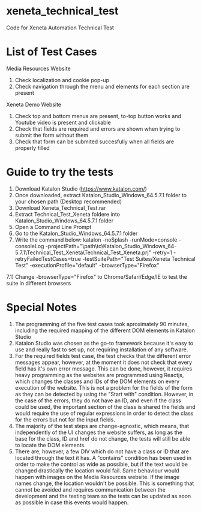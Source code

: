 # xeneta_technical_test
Code for Xeneta Automation Technical Test

# List of Test Cases
Media Resources Website
1) Check localization and cookie pop-up
2) Check navigation through the menu and elements for each section are present

Xeneta Demo Website
1) Check top and bottom menus are present, to-top button works and Youtube video is present and clickable
2) Check that fields are required and errors are shown when trying to submit the form without them
3) Check that form can be submited succesfully when all fields are properly filled

# Guide to try the tests
1) Download Katalon Studio (https://www.katalon.com/)
2) Once downloaded, extract Katalon_Studio_Windows_64.5.7.1 folder to your chosen path (Desktop recommended)
3) Download Xeneta_Technical_Test.rar
4) Extract Technical_Test_Xeneta foldere into Katalon_Studio_Windows_64.5.7.1 folder
5) Open a Command Line Prompt
6) Go to the Katalon_Studio_Windows_64.5.7.1 folder
7) Write the command below:
katalon -noSplash  -runMode=console -consoleLog -projectPath="\path\to\Katalon_Studio_Windows_64-5.7.1\Technical_Test_Xeneta\Technical_Test_Xeneta.prj" -retry=1 -retryFailedTestCases=true -testSuitePath="Test Suites/Xeneta Technical Test" -executionProfile="default" -browserType="Firefox"

7.1) Change -browserType="Firefox" to Chrome/Safari/Edge/IE to test the suite in different browsers


# Special Notes
1) The programming of the five test cases took aproximately 90 minutes, including the required mapping of the different DOM elements in Katalon Studio
2) Katalon Studio was chosen as the go-to framework because it's easy to use and really fast to set up, not requiring installation of any software.
3) For the required fields test case, the test checks that the different error messages appear, however, at the moment it does not check that every field has it's own error message. This can be done, however, it requires heavy programming as the websites are programmed using Reactjs, which changes the classes and IDs of the DOM elements on every execution of the website. This is not a problem for the fields of the form as they can be detected by using the "Start with" condition. However, in the case of the errors, they do not have an ID, and even if the class could be used, the important section of the class is shared the fields and would require the use of regular expressions in order to detect the class for the errors but not for the input fields.
4) The majority of the test steps are change-agnostic, which means, that independently of the UI changes the website suffers, as long as the base for the class, ID and href do not change, the tests will still be able to locate the DOM elements. 
5) There are, however, a few DIV which do not have a class or ID that are located through the text it has. A "contains" condition has been used in order to make the control as wide as possible, but if the text would be changed drastically the location would fail. Same behaviour would happen with images on the Media Resources website. If the image names change, the location wouldn't be possible. This is something that cannot be avoided and requires communication between the development and the testing team so the tests can be updated as soon as possible in case this events would happen.
